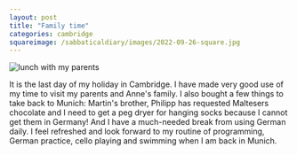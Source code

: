 ```yaml
---
layout: post
title: "Family time"
categories: cambridge
squareimage: /sabbaticaldiary/images/2022-09-26-square.jpg
---
```

<img src="/sabbaticaldiary/images/2022-09-26.jpg" alt="lunch with my parents" class="center">

It is the last day of my holiday in Cambridge. I have made very good use of my time to visit my parents and Anne's family. I also bought a few things to take back to Munich: Martin's brother, Philipp has requested Maltesers chocolate and I need to get a peg dryer for hanging socks because I cannot get them in Germany! And I have a much-needed break from using German daily. I feel refreshed and look forward to my routine of programming, German practice, cello playing and swimming when I am back in Munich.